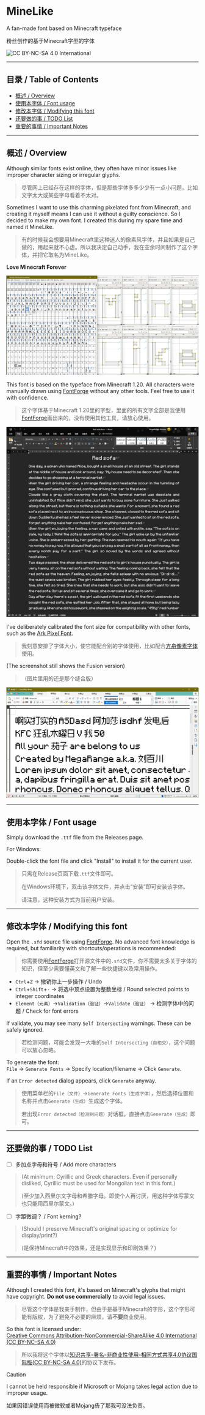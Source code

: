 # MineLike

A fan-made font based on Minecraft typeface

粉丝创作的基于Minecraft字型的字体

![CC BY-NC-SA 4.0 International](http://mirrors.creativecommons.org/presskit/buttons/88x31/svg/by-nc-sa.svg)

---

## 目录 / Table of Contents

* [概述 / Overview](README.md#概述--Overview)
* [使用本字体 / Font usage](README.md#使用本字体--Font-usage)
* [修改本字体 / Modifying this font](README.md#修改本字体--Modifying-this-font)
* [还要做的事 / TODO List](README.md#还要做的事--TODO-List)
* [重要的事情 / Important Notes](README.md#重要的事情--Important-Notes)

---

## 概述 / Overview

Although similar fonts exist online, they often have minor issues like improper character sizing or irregular glyphs.

> 尽管网上已经存在这样的字体，但是那些字体多多少少有一点小问题，比如文字太大或某些字母看着不太对。

Sometimes I want to use this charming pixelated font from Minecraft, and creating it myself means I can use it without a guilty conscience. So I decided to make my own font. I created this during my spare time and named it MineLike.

> 有的时候我会想要用Minecraft里这种迷人的像素风字体，并且如果是自己做的，用起来就不心虚。所以我决定自己动手，我在空余时间制作了这个字体，并把它取名为MineLike。

**Love Minecraft Forever**

![Image](https://github.com/MegaRange/MineLike/blob/4513787811fee009383ee4f252a147d4d053b1f4/ImagesUsedByReadme/Fontforge%20screenshot.png)

This font is based on the typeface from Minecraft 1.20. All characters were manually drawn using [FontForge](https://fontforge.org/en-US/) without any other tools. Feel free to use it with confidence.

> 这个字体基于Minecraft 1.20里的字型，里面的所有文字全部是我使用[FontForge](https://fontforge.org/en-US/)画出来的，没有使用其他工具，请放心使用。

![Red Sofa by Lurk](https://github.com/MegaRange/MineLike/blob/4513787811fee009383ee4f252a147d4d053b1f4/ImagesUsedByReadme/Red%20Sofa%20by%20Lurk.png)

I've deliberately calibrated the font size for compatibility with other fonts, such as the [Ark Pixel Font](https://github.com/TakWolf/ark-pixel-font).

> 我刻意安排了字体大小，使它能配合别的字体使用，比如配合[方舟像素字体](https://github.com/TakWolf/ark-pixel-font)使用。

(The screenshot still shows the Fusion version)

>（图片里用的还是那个缝合版）

![Use it with Ark](https://github.com/MegaRange/MineLike/blob/4513787811fee009383ee4f252a147d4d053b1f4/ImagesUsedByReadme/Use%20with%20Ark%20Pixel%20Font.png)

---

## 使用本字体 / Font usage

Simply download the `.ttf` file from the Releases page.

For Windows:  

Double-click the font file and click "Install" to install it for the current user.

> 只需在Release页面下载`.ttf`文件即可。
> 
> 在Windows环境下，双击该字体文件，并点击“安装”即可安装该字体。
> 
> 请注意，这种安装方式为当前用户安装。

---

## 修改本字体 / Modifying this font

Open the `.sfd` source file using [FontForge](https://fontforge.org/en-US/). No advanced font knowledge is required, but familiarity with shortcuts/operations is recommended:

> 你需要使用[FontForge](https://fontforge.org/en-US/)打开源文件中的`.sfd`文件，你不需要太多关于字体的知识，但至少需要懂英文和了解一些快捷键以及常用操作。

* `Ctrl`+`Z` → 撤销你上一步操作 / Undo
* `Ctrl`+`Shift`+`-` → 将选中顶点设置为整数坐标 / Round selected points to integer coordinates
* `Element（元素）`→`Validation（验证）`→`Validate（验证）` → 检测字体中的问题 / Check for font errors

If validate, you may see many `Self Intersecting` warnings. These can be safely ignored.

> 若检测问题，可能会发现一大堆的`Self Intersecting（自相交）`，这个问题可以放心忽略。

To generate the font:  
`File` → `Generate Fonts` → Specify location/filename → Click `Generate`.

If an `Error detected` dialog appears, click `Generate` anyway.

> 使用菜单栏的`File（文件）`→`Generate Fonts（生成字体）`，然后选择位置和名称并点击`Generate（生成）`生成这个字体。
> 
> 若出现`Error detected（检测到问题）`对话框，直接点击`Generate（生成）`即可。

---

## 还要做的事 / TODO List

- [ ] 多加点字母和符号 / Add more characters
> (At minimum: Cyrillic and Greek characters. Even if personally disliked, Cyrillic must be used for Mongolian text in this font.)
> 
> (至少加入西里尔文字母和希腊字母。即使个人再讨厌，用这种字体写蒙文也只能用西里尔蒙文。)

- [ ] 字距微调？ / Font kerning?
> (Should I preserve Minecraft's original spacing or optimize for display/print?)
> 
> (是保持Minecraft中的效果，还是实现显示和印刷效果？)


---

## 重要的事情 / Important Notes

Although I created this font, it's based on Minecraft's glyphs that might have copyright. **Do not use commercially** to avoid legal issues.

> 尽管这个字体是我亲手制作，但由于是基于Minecraft的字形，这个字形可能有版权，为了避免不必要的麻烦，请**不要**商业使用。

So this font is licensed under:  
[Creative Commons Attribution-NonCommercial-ShareAlike 4.0 International (CC BY-NC-SA 4.0)](https://creativecommons.org/licenses/by-nc-sa/4.0/)

> 所以我将这个字体以[知识共享-署名-非商业性使用-相同方式共享4.0协议国际版(CC BY-NC-SA 4.0)](https://creativecommons.org/licenses/by-nc-sa/4.0/deed.zh-hans)的协议下发布。


> [!CAUTION]
> I cannot be held responsible if Microsoft or Mojang takes legal action due to improper usage.
> 
> 如果因错误使用而被微软或者Mojang告了那我可没法负责。
